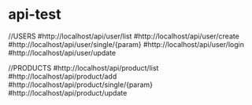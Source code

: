# api-test

//USERS
#http://localhost/api/user/list
#http://localhost/api/user/create
#http://localhost/api/user/single/{param}
#http://localhost/api/user/login
#http://localhost/api/user/update


//PRODUCTS
#http://localhost/api/product/list
#http://localhost/api/product/add
#http://localhost/api/product/single/{param}
#http://localhost/api/product/update

